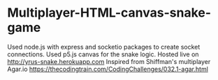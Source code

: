 # Multiplayer-HTML-canvas-snake-game
Used node.js with express and socketio packages to create socket connections. 
Used p5.js canvas for the snake logic. 
Hosted live on http://yrus-snake.herokuapp.com 
Inspired from Shiffman's multiplayer Agar.io https://thecodingtrain.com/CodingChallenges/032.1-agar.html 
